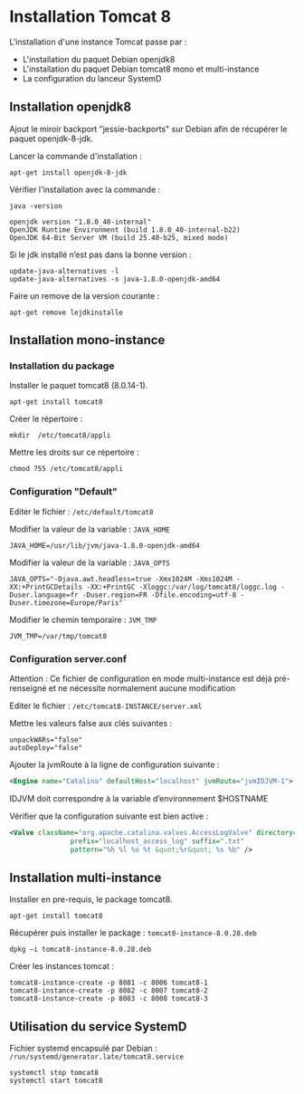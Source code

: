 # Installation Tomcat 8

L'installation d'une instance Tomcat passe par : 

- L'installation du paquet Debian openjdk8
- L'installation du paquet Debian tomcat8 mono et multi-instance
- La configuration du lanceur SystemD

## Installation openjdk8

Ajout le miroir backport "jessie-backports" sur Debian afin de récupérer le paquet openjdk-8-jdk.

Lancer la commande d'installation :

```shell
apt-get install openjdk-8-jdk
```

Vérifier l'installation avec la commande :

```shell
java -version
```

```shell
openjdk version "1.8.0_40-internal"
OpenJDK Runtime Environment (build 1.8.0_40-internal-b22)
OpenJDK 64-Bit Server VM (build 25.40-b25, mixed mode)
```

Si le jdk installé n’est pas dans la bonne version : 

```shell
update-java-alternatives -l
update-java-alternatives -s java-1.8.0-openjdk-amd64
```

Faire un remove de la version courante : 

```shell
apt-get remove lejdkinstalle
```

## Installation mono-instance


### Installation du package

Installer le paquet tomcat8 (8.0.14-1).

```shell
apt-get install tomcat8
```

Créer le répertoire : 

```shell
mkdir  /etc/tomcat8/appli
```

Mettre les droits sur ce répertoire :

```shell
chmod 755 /etc/tomcat8/appli
```

### Configuration "Default"

Editer le fichier : `/etc/default/tomcat8`

Modifier la valeur de la variable : `JAVA_HOME`

```
JAVA_HOME=/usr/lib/jvm/java-1.8.0-openjdk-amd64
```

Modifier la valeur de la variable : `JAVA_OPTS`

```
JAVA_OPTS="-Djava.awt.headless=true -Xmx1024M -Xms1024M -XX:+PrintGCDetails -XX:+PrintGC -Xloggc:/var/log/tomcat8/loggc.log -Duser.language=fr -Duser.region=FR -Dfile.encoding=utf-8 -Duser.timezone=Europe/Paris"`
```

Modifier le chemin temporaire : `JVM_TMP`

```
JVM_TMP=/var/tmp/tomcat8
```

###	Configuration server.conf 

Attention : 
Ce fichier de configuration en mode multi-instance est déjà pré-renseigné et ne nécessite normalement aucune modification

Editer le fichier : `/etc/tomcat8-INSTANCE/server.xml`

Mettre les valeurs false aux clés suivantes :

```
unpackWARs="false"
autoDeploy="false"
```

Ajouter la jvmRoute à la ligne de configuration suivante : 

```xml
<Engine name="Catalina" defaultHost="localhost" jvmRoute="jvmIDJVM-1">
```

IDJVM doit correspondre à la variable d’environnement $HOSTNAME

Vérifier que la configuration suivante est bien active : 

```xml
<Valve className="org.apache.catalina.valves.AccessLogValve" directory="logs"
               prefix="localhost_access_log" suffix=".txt"
               pattern="%h %l %u %t &quot;%r&quot; %s %b" />
```

## Installation multi-instance

Installer en pre-requis, le package tomcat8. 

```shell
apt-get install tomcat8
```

Récupérer puis installer le package : `tomcat8-instance-8.0.28.deb`

```shell
dpkg –i tomcat8-instance-8.0.28.deb
```

Créer les instances tomcat :

```shell
tomcat8-instance-create -p 8081 -c 8006 tomcat8-1
tomcat8-instance-create -p 8082 -c 8007 tomcat8-2
tomcat8-instance-create -p 8083 -c 8008 tomcat8-3
```

## Utilisation du service SystemD

Fichier systemd encapsulé par Debian : `/run/systemd/generator.late/tomcat8.service`

```shell
systemctl stop tomcat8
systemctl start tomcat8
```

